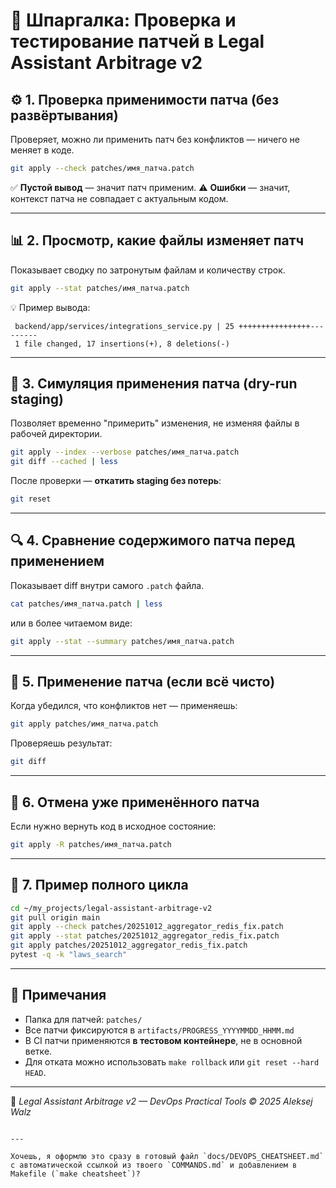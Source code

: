 # 🧩 Шпаргалка: Проверка и тестирование патчей в Legal Assistant Arbitrage v2

## ⚙️ 1. Проверка применимости патча (без развёртывания)

Проверяет, можно ли применить патч без конфликтов — ничего не меняет в коде.

```bash
git apply --check patches/имя_патча.patch
```

✅ **Пустой вывод** — значит патч применим.
⚠️ **Ошибки** — значит, контекст патча не совпадает с актуальным кодом.

---

## 📊 2. Просмотр, какие файлы изменяет патч

Показывает сводку по затронутым файлам и количеству строк.

```bash
git apply --stat patches/имя_патча.patch
```

💡 Пример вывода:

```
 backend/app/services/integrations_service.py | 25 ++++++++++++++++---------
 1 file changed, 17 insertions(+), 8 deletions(-)
```

---

## 🧪 3. Симуляция применения патча (dry-run staging)

Позволяет временно "примерить" изменения, не изменяя файлы в рабочей директории.

```bash
git apply --index --verbose patches/имя_патча.patch
git diff --cached | less
```

После проверки — **откатить staging без потерь**:

```bash
git reset
```

---

## 🔍 4. Сравнение содержимого патча перед применением

Показывает diff внутри самого `.patch` файла.

```bash
cat patches/имя_патча.patch | less
```

или в более читаемом виде:

```bash
git apply --stat --summary patches/имя_патча.patch
```

---

## 🧰 5. Применение патча (если всё чисто)

Когда убедился, что конфликтов нет — применяешь:

```bash
git apply patches/имя_патча.patch
```

Проверяешь результат:

```bash
git diff
```

---

## 🔄 6. Отмена уже применённого патча

Если нужно вернуть код в исходное состояние:

```bash
git apply -R patches/имя_патча.patch
```

---

## 🚀 7. Пример полного цикла

```bash
cd ~/my_projects/legal-assistant-arbitrage-v2
git pull origin main
git apply --check patches/20251012_aggregator_redis_fix.patch
git apply --stat patches/20251012_aggregator_redis_fix.patch
git apply patches/20251012_aggregator_redis_fix.patch
pytest -q -k "laws_search"
```

---

## 📘 Примечания

- Папка для патчей: `patches/`
- Все патчи фиксируются в `artifacts/PROGRESS_YYYYMMDD_HHMM.md`
- В CI патчи применяются **в тестовом контейнере**, не в основной ветке.
- Для отката можно использовать `make rollback` или `git reset --hard HEAD`.

---

🧩 _Legal Assistant Arbitrage v2 — DevOps Practical Tools © 2025 Aleksej Walz_

```

---

Хочешь, я оформлю это сразу в готовый файл `docs/DEVOPS_CHEATSHEET.md` с автоматической ссылкой из твоего `COMMANDS.md` и добавлением в Makefile (`make cheatsheet`)?
```
